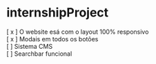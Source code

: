 # internshipProject

[ x ] O website esá com o layout 100% responsivo <br>
[ x ] Modais em todos os botões <br>
[ ] Sistema CMS <br>
[ ] Searchbar funcional <br>
